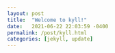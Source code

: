 ```yaml
---
layout: post
title:  "Welcome to kyll!"
date:   2021-06-22 22:03:59 -0400
permalink: /post/kyll.html
categories: [jekyll, update]
---
```



